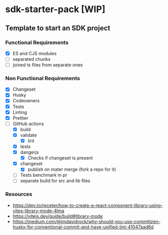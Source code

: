# sdk-starter-pack [WIP]

## Template to start an SDK project

### Functional Requirements

- [x] ES and CJS modules
- [ ] separated chunks
- [ ] joined ts files from separate ones

### Non Functional Requirements

- [x] Changeset
- [x] Husky
- [x] Codeowners
- [x] Tests
- [x] Linting
- [x] Prettier
- [ ] GitHub actions
  - [x] build
  - [x] validate
    - [x] lint
  - [x] tests
  - [x] dangerjs
    - [x] Checks if changeset is present
  - [x] changeset
    - [x] publish on mater merge (fork a repo for it)
  - [ ] Tests benchmark in pr
  - [ ] separate build for src and lib files

### Resources

- https://dev.to/receter/how-to-create-a-react-component-library-using-vites-library-mode-4lma
- https://vitejs.dev/guide/build#library-mode
- https://medium.com/@imdavidrock/why-should-you-use-commitizen-husky-for-conventional-commit-and-have-unified-lint-41047aad6d
